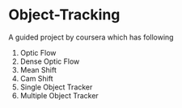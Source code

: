 # Object-Tracking
A guided project by coursera which has following
1. Optic Flow
2. Dense Optic Flow
3. Mean Shift
4. Cam Shift
5. Single Object Tracker
6. Multiple Object Tracker
